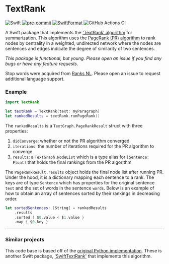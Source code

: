 # TextRank

![Swift](https://img.shields.io/badge/Swift-Package-FA7343.svg?style=flat&logo=swift)
[![pre-commit](https://img.shields.io/badge/pre--commit-enabled-brightgreen?logo=pre-commit&logoColor=white)](https://github.com/pre-commit/pre-commit)
[![SwiftFormat](https://img.shields.io/badge/SwfitFormat-enabled-A166E6)](https://github.com/nicklockwood/SwiftFormat)
![GitHub Actions CI](https://github.com/jhrcook/TextRank/workflows/GitHub%20Actions%20CI/badge.svg)

A Swift package that implements the ['TextRank' algorithm](https://web.eecs.umich.edu/~mihalcea/papers/mihalcea.emnlp04.pdf) for summarization.
This algorithm uses the [PageRank (PR) algorithm](https://en.wikipedia.org/wiki/PageRank) to rank nodes by centrality in a weighted, undirected network where the nodes are sentences and edges indicate the degree of similarity of two sentences.

*This package is functional, but young. Please open an issue if you find any bugs or have any feature requests.*

Stop words were acquired from [Ranks NL](https://www.ranks.nl/stopwords).
Please open an issue to request additional language support.

### Example

```swift
import TextRank

let textRank = TextRank(text: myParagraph)
let rankedResults = textRank.runPageRank()
```

The `rankedResults` is a `TextGraph.PageRankResult` struct with three properties:

1. `didConverge`: whether or not the PR algorithm converged
2. `iterations`: the number of iterations required for the PR algorithm to converge
3. `results`: a `TextGraph.NodeList` which is a type alias for `[Sentence: Float]` that holds the final rankings from the PR algorithm

The `PageRankResult.results` object holds the final node list after running PR.
Under the hood, it is a dictionary mapping each sentence to a rank.
The keys are of type `Sentence` which has properties for the original sentence `text` and the set of words in the sentence `words`.
Below is an example of how to obtain an array of sentences sorted by their rankings in decreasing order.

```swift
let sortedSentences: [String] = rankedResults
	.results
	.sorted { $0.value < $1.value }
	.map { $0.key }
```

---

### Similar projects

This code base is based off of the [original Python implementation](https://github.com/summanlp/textrank).
These is another Swift package, ['SwiftTextRank'](https://github.com/goncharik/SwiftTextRank) that implements this algorithm.
